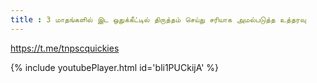 ```yaml
---
title : 3 மாதங்களில் இட ஒதுக்கீட்டில் திருத்தம் செய்து சரியாக அமல்படுத்த உத்தரவு
---
```


https://t.me/tnpscquickies



{% include youtubePlayer.html id='bli1PUCkijA' %}

